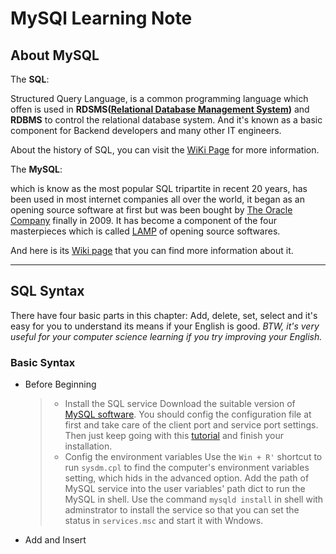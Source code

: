 # MySQl Learning Note

## About MySQL

The __SQL__:

Structured Query Language, is a common programming language which offen is used in __RDSMS([Relational Database Management System](https://en.wikipedia.org/wiki/Relational_data_stream_management_system))__ and __RDBMS__ to control the relational database system. And it's known as a basic component for Backend developers and many other IT engineers.

About the history of SQL, you can visit the [WiKi Page]((https://wikipedia.org/wiki/SQL)) for more information.

The __MySQL__:

which is know as the most popular SQL tripartite in recent 20 years, has been used in most internet companies all over the world, it began as an opening source software at first but was been bought by [The Oracle Company](https://www.oracle.com/index.html) finally in 2009. It has become a component of the four masterpieces which is called [LAMP](https://wikipedia.org/wiki/LAMP) of opening source softwares.

And here is its [Wiki page](https://wikipedia.org/wiki/MySQL) that you can find more information about it.

----

## SQL Syntax

There have four basic parts in this chapter: Add, delete, set, select and it's easy for you to understand its means if your English is good. _BTW, it's very useful for your computer science learning if you try improving your English._

### Basic Syntax

* Before Beginning
  
    > * Install the SQL service
    > Download the suitable version of [MySQL software](https://dev.mysql.com/downloads/mysql/).
    > You should config the configuration file at first and take care of the client port and service port settings.
    > Then just keep going with this [tutorial](https://www.runoob.com/mysql/mysql-install.html) and finish your installation.
    > * Config the environment variables
    > Use the `Win + R'` shortcut to run `sysdm.cpl` to find the computer's environment variables setting, which hids in the advanced option.
    > Add the path of MySQL service into the user variables' path dict to run the MySQL in shell.
    > Use the command `mysqld install` in shell with adminstrator to install the service so that you can set the status in `services.msc` and start it with Wndows.
    
* Add and Insert
    
    > 
